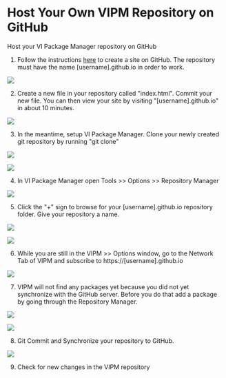 # Host Your Own VIPM Repository on GitHub

Host your VI Package Manager repository on GitHub

1. Follow the instructions [here](https://pages.github.com/) to create a site on GitHub.
The repository must have the name [username].github.io in order to work.

![](screenshots/create_repo.png)

2. Create a new file in your repository called "index.html". Commit your new file. You can then view your site by visiting "[username].github.io" in about 10 minutes.

![](screenshots/create_index.png)

3. In the meantime, setup VI Package Manager. Clone your newly created git repository by running "git clone"

![](screenshots/clone_ssh.png)

![](screenshots/git_clone.png)

4. In VI Package Manager open Tools >> Options >> Repository Manager

![](screenshots/VIPM_repo_manager.png)

5. Click the "+" sign to browse for your [username].github.io repository folder. Give your repository a name.

![](screenshots/VIPM_browse.png)

![](screenshots/VIPM_repo_setup.png)

6. While you are still in the VIPM >> Options window, go to the Network Tab of VIPM and subscribe to https://[username].github.io

![](screenshots/VIPM_subscribe/png)

7. VIPM will not find any packages yet because you did not yet synchronize with the GitHub server. Before you do that add a package by going through the Repository Manager.

![](screenshots/VIPM_publish.png)

![](screenshots/VIPM_repo_manager_2.png)

8. Git Commit and Synchronize your repository to GitHub.

![](screenshots/git_commit.png)

9. Check for new changes in the VIPM repository
